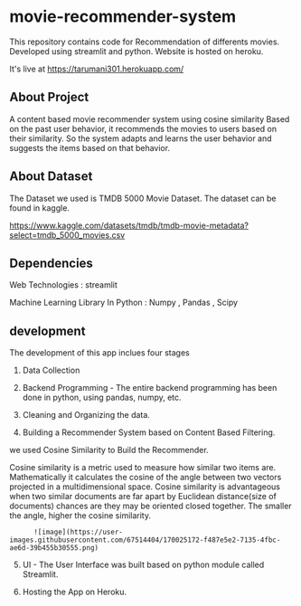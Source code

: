 
# movie-recommender-system
This repository contains code for Recommendation of differents movies. Developed using streamlit and python. Website is hosted on heroku.

It's live at https://tarumani301.herokuapp.com/




## About Project

A content based movie recommender system using cosine similarity
Based on the past user behavior, it recommends the movies to users based on their similarity. 
So the system adapts and learns the user behavior and suggests the items based on that behavior.

## About Dataset
The Dataset we used is TMDB 5000 Movie Dataset.
The dataset can be found in kaggle.

https://www.kaggle.com/datasets/tmdb/tmdb-movie-metadata?select=tmdb_5000_movies.csv
## Dependencies
Web Technologies
: streamlit

Machine Learning Library In Python : Numpy , Pandas , Scipy
## development 
The development of this app inclues four stages

1) Data Collection
2) Backend Programming - The entire backend programming has been done in python, using pandas, numpy, etc.

3) Cleaning and Organizing the data.

4) Building a Recommender System based on Content Based Filtering.

we used Cosine Similarity to Build the Recommender.

Cosine similarity is a metric used to measure how similar two items are. Mathematically it calculates the cosine of the angle between two vectors projected in a multidimensional space. Cosine similarity is advantageous when two similar documents are far apart by Euclidean distance(size of documents) chances are they may be oriented closed together. The smaller the angle, higher the cosine similarity.

          ![image](https://user-images.githubusercontent.com/67514404/170025172-f487e5e2-7135-4fbc-ae6d-39b455b30555.png)


5) UI - The User Interface was built based on python module called Streamlit.

6) Hosting the App on Heroku.
